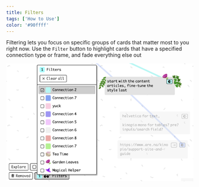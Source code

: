 ```yaml
---
title: Filters
tags: ['How to Use']
color: '#90ffff'
---
```


Filtering lets you focus on specific groups of cards that matter most to you right now. Use the `Filter` button to highlight cards that have a specified connection type or frame, and fade everything else out

![filters](/assets/posts/filters.png)
